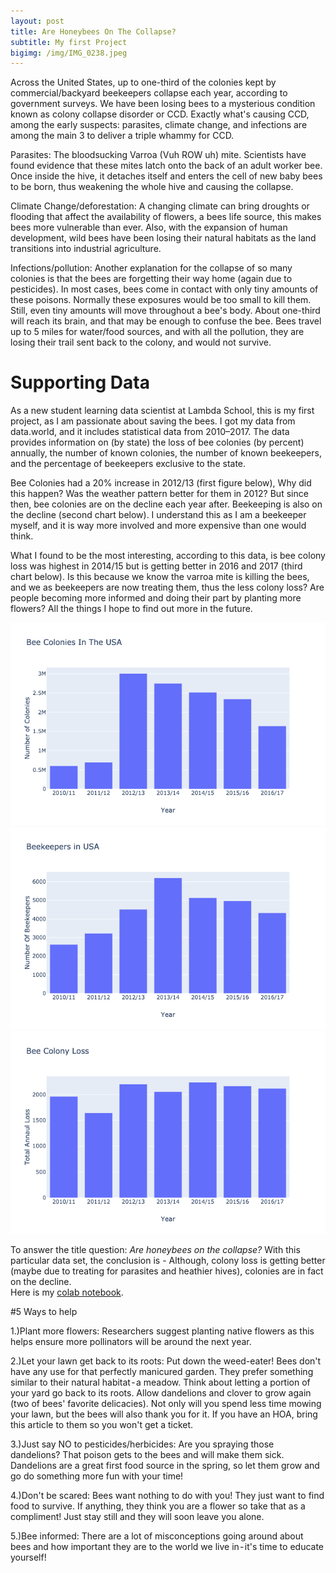 ```yaml
---
layout: post
title: Are Honeybees On The Collapse?
subtitle: My first Project
bigimg: /img/IMG_0238.jpeg
---
```


Across the United States, up to one-third of the colonies kept by commercial/backyard beekeepers collapse each year, according to government surveys.  We have been losing bees to a mysterious condition known as colony collapse disorder or CCD. Exactly what's causing CCD, among the early suspects: parasites, climate change, and infections are among the main 3 to deliver a triple whammy for CCD.

Parasites: The bloodsucking Varroa (Vuh ROW uh) mite. Scientists have found evidence that these mites latch onto the back of an adult worker bee. Once inside the hive, it detaches itself and enters the cell of new baby bees to be born, thus weakening the whole hive and causing the collapse. 

Climate Change/deforestation: A changing climate can bring droughts or flooding that affect the availability of flowers, a bees life source, this makes bees more vulnerable than ever. Also, with the expansion of human development, wild bees have been losing their natural habitats as the land transitions into industrial agriculture.

Infections/pollution: Another explanation for the collapse of so many colonies is that the bees are forgetting their way home (again due to pesticides). In most cases, bees come in contact with only tiny amounts of these poisons. Normally these exposures would be too small to kill them. Still, even tiny amounts will move throughout a bee's body. About one-third will reach its brain, and that may be enough to confuse the bee. Bees travel up to 5 miles for water/food sources, and with all the pollution, they are losing their trail sent back to the colony, and would not survive.

# Supporting Data

As a new student learning data scientist at Lambda School, this is my first project, as I am passionate about saving the bees. I got my data from data.world, and it includes statistical data from 2010–2017. The data provides information on (by state) the loss of bee colonies (by percent) annually, the number of known colonies, the number of known beekeepers, and the percentage of beekeepers exclusive to the state.

Bee Colonies had a 20% increase in 2012/13 (first figure below), Why did this happen? Was the weather pattern better for them in 2012? But since then, bee colonies are on the decline each year after.
Beekeeping is also on the decline (second chart below). I understand this as I am a beekeeper myself, and it is way more involved and more expensive than one would think.

What I found to be the most interesting, according to this data, is bee colony loss was highest in 2014/15 but is getting better in 2016 and 2017 (third chart below). Is this because we know the varroa mite is killing the bees, and we as beekeepers are now treating them, thus the less colony loss? Are people becoming more informed and doing their part by planting more flowers? All the things I hope to find out more in the future.

![colonies](/img/Colonies.png)
![BEEkeepers](/img/Beekeepers.png)
![loss of colonies](/img/beeColonyLoss.png)

To answer the title question: *Are honeybees on the collapse?* With this particular data set, the conclusion is - Although, colony loss is getting better (maybe due to treating for parasites and heathier hives), colonies are in fact on the decline.  
Here is my [colab notebook](https://colab.research.google.com/drive/15m8m_Crg0Z0MUMKG4HePEh7ZwwmA2J2t).

#5 Ways to help

1.)Plant more flowers: Researchers suggest planting native flowers as this helps ensure more pollinators will be around the next year.

2.)Let your lawn get back to its roots: Put down the weed-eater! Bees don't have any use for that perfectly manicured garden. They prefer something similar to their natural habitat - a meadow. Think about letting a portion of your yard go back to its roots. Allow dandelions and clover to grow again (two of bees' favorite delicacies). Not only will you spend less time mowing your lawn, but the bees will also thank you for it. If you have an HOA, bring this article to them so you won't get a ticket.

3.)Just say NO to pesticides/herbicides: Are you spraying those dandelions? That poison gets to the bees and will make them sick. Dandelions are a great first food source in the spring, so let them grow and go do something more fun with your time!

4.)Don't be scared: Bees want nothing to do with you! They just want to find food to survive. If anything, they think you are a flower so take that as a compliment! Just stay still and they will soon leave you alone.

5.)Bee informed: There are a lot of misconceptions going around about bees and how important they are to the world we live in - it's time to educate yourself!



